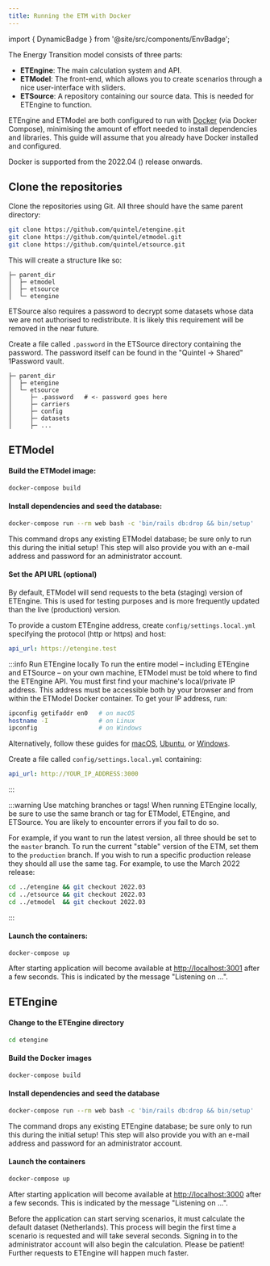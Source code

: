 ```yaml
---
title: Running the ETM with Docker
---
```


import { DynamicBadge } from '@site/src/components/EnvBadge';

The Energy Transition model consists of three parts:

* **ETEngine**: The main calculation system and API.
* **ETModel**: The front-end, which allows you to create scenarios through a nice user-interface with sliders.
* **ETSource**: A repository containing our source data. This is needed for ETEngine to function.

ETEngine and ETModel are both configured to run with [Docker](https://www.docker.com/) (via Docker Compose), minimising the amount of effort needed to install dependencies and libraries. This guide will assume that you already have Docker installed and configured.

Docker is supported from the 2022.04 (<DynamicBadge prodDate="2022-04-05" stagDate="2022-03-02" />) release onwards.

## Clone the repositories

Clone the repositories using Git. All three should have the same parent directory:

```bash
git clone https://github.com/quintel/etengine.git
git clone https://github.com/quintel/etmodel.git
git clone https://github.com/quintel/etsource.git
```

This will create a structure like so:

```
├─ parent_dir
│  ├─ etmodel
│  ├─ etsource
│  └─ etengine
```

ETSource also requires a password to decrypt some datasets whose data we are not authorised to redistribute. It is likely this requirement will be removed in the near future.

Create a file called `.password` in the ETSource directory containing the password. The password itself can be found in the "Quintel → Shared" 1Password vault.

```
├─ parent_dir
│  ├─ etengine
│  └─ etsource
│     ├─ .password   # <- password goes here
│     ├─ carriers
│     ├─ config
│     ├─ datasets
│     ├─ ...
```

## ETModel

#### Build the ETModel image:

```sh
docker-compose build
```

#### Install dependencies and seed the database:

```sh
docker-compose run --rm web bash -c 'bin/rails db:drop && bin/setup'
```

This command drops any existing ETModel database; be sure only to run this during the initial setup! This step will also provide you with an e-mail address and password for an administrator account.

#### Set the API URL (optional)

By default, ETModel will send requests to the beta (staging) version of ETEngine. This is used for testing purposes and is more frequently updated than the live (production) version.

To provide a custom ETEngine address, create `config/settings.local.yml` specifying the protocol (http or https) and host:

```yaml
api_url: https://etengine.test
```

:::info Run ETEngine locally
To run the entire model – including ETEngine and ETSource – on your own machine, ETModel must be told where to find the ETEngine API. You must first find your machine's local/private IP address. This address must be accessible both by your browser and from within the ETModel Docker container. To get your IP address, run:

```zsh
ipconfig getifaddr en0   # on macOS
hostname -I              # on Linux
ipconfig                 # on Windows
```

Alternatively, follow these guides for [macOS](https://www.hellotech.com/guide/for/how-to-find-ip-address-on-mac), [Ubuntu](https://help.ubuntu.com/stable/ubuntu-help/net-findip.html.en), or [Windows](https://support.microsoft.com/en-au/windows/find-your-ip-address-in-windows-f21a9bbc-c582-55cd-35e0-73431160a1b9).

Create a file called `config/settings.local.yml` containing:

```yaml
api_url: http://YOUR_IP_ADDRESS:3000
```
:::

:::warning Use matching branches or tags!
When running ETEngine locally, be sure to use the same branch or tag for ETModel, ETEngine, and ETSource. You are likely to encounter errors if you fail to do so.

For example, if you want to run the latest version, all three should be set to the `master` branch. To run the current "stable" version of the ETM, set them to the `production` branch. If you wish to run a specific production release they should all use the same tag. For example, to use the March 2022 release:

```sh
cd ../etengine && git checkout 2022.03
cd ../etsource && git checkout 2022.03
cd ../etmodel  && git checkout 2022.03
```
:::

#### Launch the containers:

```
docker-compose up
```

After starting application will become available at [http://localhost:3001](http://localhost:3001) after a few seconds. This is indicated by the message "Listening on ...".

## ETEngine

#### Change to the ETEngine directory

```bash
cd etengine
```

#### Build the Docker images

```bash
docker-compose build
```

#### Install dependencies and seed the database

```bash
docker-compose run --rm web bash -c 'bin/rails db:drop && bin/setup'
```

The command drops any existing ETEngine database; be sure only to run this during the initial setup! This step will also provide you with an e-mail address and password for an administrator account.

#### Launch the containers

```bash
docker-compose up
```

After starting application will become available at [http://localhost:3000](http://localhost:3000) after a few seconds. This is indicated by the message "Listening on ...".

Before the application can start serving scenarios, it must calculate the default dataset (Netherlands). This process will begin the first time a scenario is requested and will take several seconds. Signing in to the administrator account will also begin the calculation. Please be patient! Further requests to ETEngine will happen much faster.
